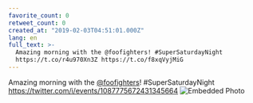 ```yaml
---
favorite_count: 0
retweet_count: 0
created_at: "2019-02-03T04:51:01.000Z"
lang: en
full_text: >-
  Amazing morning with the @foofighters! #SuperSaturdayNight
  https://t.co/r4u970Xn3Z https://t.co/f8xqVyjMiG
---
```


Amazing morning with the [@foofighters](https://twitter.com/foofighters)!
#SuperSaturdayNight <https://twitter.com/i/events/1087775672431345664>
![Embedded Photo](https://twitter-media-coderbyheart.s3.eu-north-1.amazonaws.com/1091921979194699778-DydJPvYXcAUHWRj.jpg)
